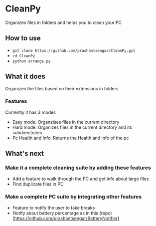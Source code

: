 # CleanPy
Organizes files in folders and helps you to clean your PC

## How to use
- `git clone https://github.com/prashantsengar/CleanPy.git`
- `cd CleanPy`
- `python arrange.py`

## What it does
Organizes the files based on their extensions in folders

### Features
Currently it has 3 modes

- Easy mode: Organzises files in the current directory
- Hard mode: Organizes files in the current directory and its subdirectories
- Pc Health and Info: Returns the Health and info of the pc

## What's next

### Make it a complete cleaning suite by adding these features
- Add a feature to walk through the PC and get info about large files
- Find duplicate files in PC

### Make a complete PC suite by integrating other features
- Feature to notify the user to take breaks
- Notify about battery percentage as in this (repo)[https://github.com/prashantsengar/BatteryNotifier]
